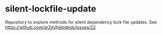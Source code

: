 # silent-lockfile-update
Repository to explore methods for silent dependency lock file updates. See https://github.com/gr2m/helpdesk/issues/22
